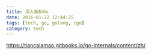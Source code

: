 ```yaml
---
title: 深入解析Go
date: 2016-01-22 12:44:25
tags: [tech, go, golang, cgo]
category: tech
---
```


https://tiancaiamao.gitbooks.io/go-internals/content/zh/
<!-- more -->
